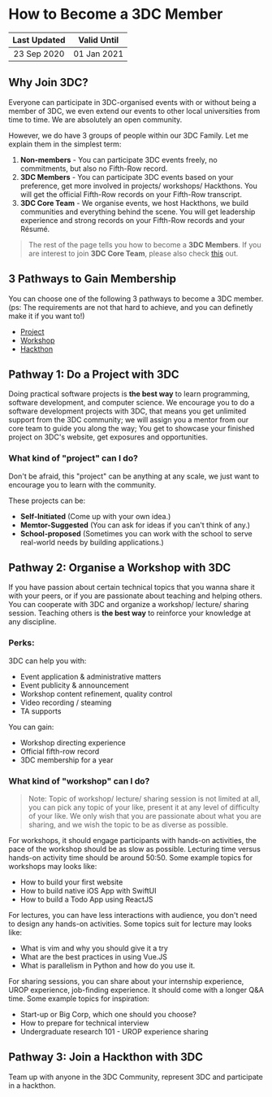# How to Become a 3DC Member

|Last Updated | Valid Until |
| :---: | :---: |
| 23 Sep 2020  | 01 Jan 2021 |

## Why Join 3DC?

Everyone can participate in 3DC-organised events with or without being a member of 3DC, we even extend our events to other local universities from time to time. We are absolutely an open community. 

However, we do have 3 groups of people within our 3DC Family. Let me explain them in the simplest term:

1. **Non-members** - You can participate 3DC events freely, no commitments, but also no Fifth-Row record.
2. **3DC Members** - You can participate 3DC events based on your preference, get more involved in projects/ workshops/ Hackthons. You will get the official Fifth-Row records on your Fifth-Row transcript.
3. **3DC Core Team** - We organise events, we host Hackthons, we build communities and everything behind the scene. You will get leadership experience and strong records on your Fifth-Row records and your Résumé.

> The rest of the page tells you how to become a **3DC Members**. If you are interest to join **3DC Core Team**, please also check [this](Join_3DC_Core.md) out.

## 3 Pathways to Gain Membership

You can choose one of the following 3 pathways to become a 3DC member. (ps: The requirements are not that hard to achieve, and you can definetly make it if you want to!)

- [Project](#pathway-1-do-a-project-with-3dc)
- [Workshop](#pathway-2-organise-a-workshop-with-3dc)
- [Hackthon](#pathway-3-join-a-hackthon-with-3dc)

## Pathway 1: Do a Project with 3DC

Doing practical software projects is **the best way** to learn programming, software development, and computer science. We encourage you to do a software development projects with 3DC, that means you get unlimited support from the 3DC community; we will assign you a mentor from our core team to guide you along the way; You get to showcase your finished project on 3DC's website, get exposures and opportunities.


### What kind of "project" can I do?

Don't be afraid, this "project" can be anything at any scale, we just want to encourage you to learn with the community.

These projects can be:

- **Self-Initiated** (Come up with your own idea.)
- **Memtor-Suggested** (You can ask for ideas if you can't think of any.)
- **School-proposed** (Sometimes you can work with the school to serve real-world needs by building applications.)

## Pathway 2: Organise a Workshop with 3DC

If you have passion about certain technical topics that you wanna share it with your peers, or if you are passionate about teaching and helping others. You can cooperate with 3DC and organize a workshop/ lecture/ sharing session. Teaching others is **the best way** to reinforce your knowledge at any discipline.

### Perks:

3DC can help you with:

- Event application & administrative matters
- Event publicity & announcement
- Workshop content refinement, quality control
- Video recording / steaming
- TA supports

You can gain:

- Workshop directing experience
- Official fifth-row record
- 3DC membership for a year

### What kind of "workshop" can I do?

> Note: Topic of workshop/ lecture/ sharing session is not limited at all, you can pick any topic of your like, present it at any level of difficulty of your like. We only wish that you are passionate about what you are sharing, and we wish the topic to be as diverse as possible.

For workshops, it should engage participants with hands-on activities, the pace of the workshop should be as slow as possible. Lecturing time versus hands-on activity time should be around 50:50. Some example topics for workshops may looks like:

- How to build your first website
- How to build native iOS App with SwiftUI
- How to build a Todo App using ReactJS

For lectures, you can have less interactions with audience, you don't need to design any hands-on activities. Some topics suit for lecture may looks like:

- What is vim and why you should give it a try
- What are the best practices in using Vue.JS
- What is parallelism in Python and how do you use it.

For sharing sessions, you can share about your internship experience, UROP experience, job-finding experience. It should come with a longer Q&A time. Some example topics for inspiration:

- Start-up or Big Corp, which one should you choose?
- How to prepare for technical interview
- Undergraduate research 101 - UROP experience sharing


## Pathway 3: Join a Hackthon with 3DC

Team up with anyone in the 3DC Community, represent 3DC and participate in a hackthon. 

